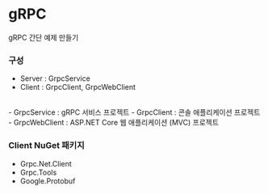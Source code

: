 # gRPC

gRPC 간단 예제 만들기

### 구성

- Server : GrpcService
- Client : GrpcClient, GrpcWebClient
</br>
- GrpcService : gRPC 서비스 프로젝트
- GrpcClient : 콘솔 애플리케이션 프로젝트
- GrpcWebClient : ASP.NET Core 웹 애플리케이션 (MVC) 프로젝트

### Client NuGet 패키지

- Grpc.Net.Client
- Grpc.Tools
- Google.Protobuf

